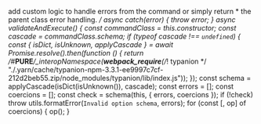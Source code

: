  add custom logic to handle errors from the command or simply return
     * the parent class error handling.
     */
    async catch(error) {
        throw error;
    }
    async validateAndExecute() {
        const commandClass = this.constructor;
        const cascade = commandClass.schema;
        if (typeof cascade !== `undefined`) {
            const { isDict, isUnknown, applyCascade } = await Promise.resolve().then(function () { return /*#__PURE__*/_interopNamespace(__webpack_require__(/*! typanion */ "./.yarn/cache/typanion-npm-3.3.1-ee9997c7cf-212d2beb55.zip/node_modules/typanion/lib/index.js")); });
            const schema = applyCascade(isDict(isUnknown()), cascade);
            const errors = [];
            const coercions = [];
            const check = schema(this, { errors, coercions });
            if (!check)
                throw utils.formatError(`Invalid option schema`, errors);
            for (const [, op] of coercions) {
                op();
            }
      